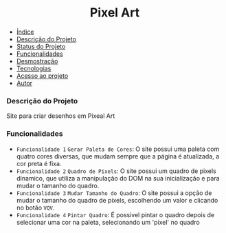 <h1 align="center"> Pixel Art </h1>

 * [Índice](#índice)
 * [Descrição do Projeto](#descrição-do-projeto)
 * [Status do Projeto](#status-do-projeto)
 * [Funcionalidades](#funcionalidades)
 * [Desmostração](#demostração)
 * [Tecnologias](#tecnologias)
 * [Acesso ao projeto](#acesso-ao-projeto)
 * [Autor](#autor)

 ### Descrição do Projeto
 Site para criar desenhos em Pixeal Art

 ### Funcionalidades
 - `Funcionalidade 1` `Gerar Paleta de Cores`: O site possui uma paleta com quatro cores diversas, que mudam sempre que a página é atualizada, a cor preta é fixa.
 - `Funcionalidade 2` `Quadro de Pixels`: O site possui um quadro de pixels dinamico, que utiliza a manipulação do DOM na sua inicialização e para mudar o tamanho do quadro.
 - `Funcionalidade 3` `Mudar Tamanho do Quadro`: O site possui a opção de mudar o tamanho do quadro de pixels, escolhendo um valor e clicando no botão `VQV`.
 - `Funcionalidade 4` `Pintar Quadro`: É possivel pintar o quadro depois de selecionar uma cor na paleta, selecionando um 'pixel' no quadro 
